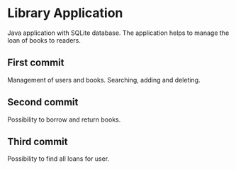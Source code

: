 # Library Application
Java application with SQLite database. The application helps to manage the loan of books to readers. 
## First commit
Management of users and books. Searching, adding and deleting.
## Second commit
Possibility to borrow and return books.
## Third commit
Possibility to find all loans for user.